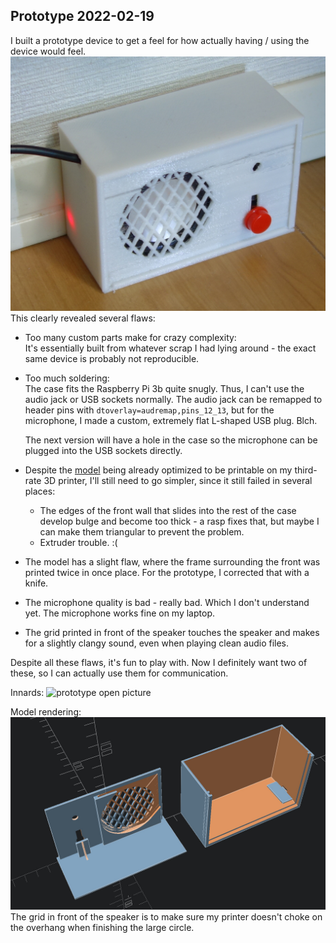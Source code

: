## Prototype 2022-02-19

I built a prototype device to get a feel for how actually having / using the device would feel.
![prototype closed picture](prototyp.jpg)
This clearly revealed several flaws:

 * Too many custom parts make for crazy complexity:  
   It's essentially built from whatever scrap I had lying around - the exact same device is probably not reproducible.
 * Too much soldering:  
   The case fits the Raspberry Pi 3b quite snugly.
   Thus, I can't use the audio jack or USB sockets normally.
   The audio jack can be remapped to header pins with `dtoverlay=audremap,pins_12_13`,
   but for the microphone, I made a custom, extremely flat L-shaped USB plug.
   Blch.

   The next version will have a hole in the case so the microphone can be plugged into the USB sockets directly.
 * Despite the [model](model.csg) being already optimized to be printable on my third-rate 3D printer,
   I'll still need to go simpler, since it still failed in several places:
   * The edges of the front wall that slides into the rest of the case develop bulge and become too thick -
     a rasp fixes that, but maybe I can make them triangular to prevent the problem.
   * Extruder trouble. :(
 * The model has a slight flaw, where the frame surrounding the front was printed twice in once place.
   For the prototype, I corrected that with a knife.
 * The microphone quality is bad - really bad.
   Which I don't understand yet.
   The microphone works fine on my laptop.
 * The grid printed in front of the speaker touches the speaker and makes for a slightly clangy sound, even when playing clean audio files.

Despite all these flaws, it's fun to play with.
Now I definitely want two of these, so I can actually use them for communication.

Innards:
![prototype open picture](prototyp_open.jpg)

Model rendering:
![print model rendering](model.jpg)
The grid in front of the speaker is to make sure my printer doesn't choke on the overhang when finishing the large circle.

